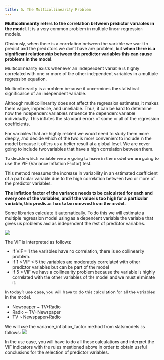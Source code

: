 ```yaml
---
title: 5. The Multicollinearity Problem
---
```


**Multicollinearity refers to the correlation between predictor variables in the model**. It is a very common problem in multiple linear regression models.

Obviously, when there is a correlation between the variable we want to predict and the predictors we don’t have any problem, but **when there is a significant relationship between the predictor variables this can cause problems in the model**.

Multicollinearity exists whenever an independent variable is highly correlated with one or more of the other independent variables in a multiple regression equation.

Multicollinearity is a problem because it undermines the statistical significance of an independent variable.

Although multicollinearity does not affect the regression estimates, it makes them vague, imprecise, and unreliable. Thus, it can be hard to determine how the independent variables influence the dependent variable individually. This inflates the standard errors of some or all of the regression coefficients.

For variables that are highly related we would need to study them more deeply, and decide which of the two is more convenient to include in the model because it offers us a better result at a global level. We are never going to include two variables that have a high correlation between them.

To decide which variable we are going to leave in the model we are going to use the VIF (Variance Inflation Factor) test.

This method measures the increase in variability in an estimated coefficient of a particular variable due to the high correlation between two or more of the predictor variables.

**The inflation factor of the variance needs to be calculated for each and every one of the variables, and if the value is too high for a particular variable, this predictor has to be removed from the model.**

Some libraries calculate it automatically. To do this we will estimate a multiple regression model using as a dependent variable the variable that gives us problems and as independent the rest of predictor variables.

![](../attachments/screenshot-2024-05-11-at-195828.png)

The VIF is interpreted as follows:

- If VIF = 1 the variables have no correlation, there is no collinearity problem.
- If 1 < VIF < 5 the variables are moderately correlated with other predictor variables but can be part of the model
- If 5 < VIF we have a collinearity problem because the variable is highly correlated with the other variables of the model and we must eliminate it.

In today’s use case, you will have to do this calculation for all the variables in the model.
- Newspaper ~ TV+Radio
- Radio ~ TV+Newspaper
- TV ~ Newspaper+Radio

We will use the variance_inflation_factor method from statsmodels as follows:
![](../attachments/screenshot-2024-05-11-at-195945.png)

In the use case, you will have to do all these calculations and interpret the VIF indicators with the rules mentioned above in order to obtain useful conclusions for the selection of predictor variables.
